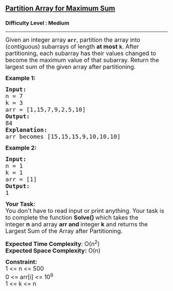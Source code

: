 <h2><a href="https://practice.geeksforgeeks.org/problems/partition-array-for-maximum-sum/1?utm_source=youtube&utm_medium=collab_striver_ytdescription&utm_campaign=partition-array-for-maximum-sum">Partition Array for Maximum Sum</a></h2><h3>Difficulty Level : Medium</h3><hr><div class="problems_problem_content__Xm_eO"><p><span style="font-size:18px">Given an integer array&nbsp;<strong><code>arr</code></strong>, partition the array into (contiguous) subarrays of length&nbsp;<strong>at most</strong>&nbsp;<strong><code>k</code></strong>. After partitioning, each subarray has their values changed to become the maximum value of that subarray.&nbsp;Return&nbsp;the largest sum of the given array after partitioning.</span></p>

<p><strong><span style="font-size:18px">Example 1:</span></strong></p>

<pre><span style="font-size:18px"><strong>Input:
</strong>n = 7
k = 3
arr = [1,15,7,9,2,5,10]
<strong>Output:</strong>
84
<strong>Explanation:</strong>
arr becomes [15,15,15,9,10,10,10]</span></pre>

<p><strong><span style="font-size:18px">Example 2:</span></strong></p>

<pre><span style="font-size:18px"><strong>Input:
</strong>n = 1
k = 1
arr = [1]
<strong>Output:</strong>
1</span></pre>

<p><span style="font-size:18px"><strong>Your Task:</strong></span><br>
<span style="font-size:18px">You don't have to read input or print anything. Your task is to complete the function&nbsp;<strong>Solve()&nbsp;</strong>which takes the integer&nbsp;<strong>n</strong>&nbsp;and array&nbsp;<strong>arr and </strong>integer<strong> k</strong>&nbsp;and returns the Largest Sum of the Array after Partitioning.</span></p>

<p><span style="font-size:18px"><strong>Expected Time Complexity</strong>: O(n<sup>2</sup>)<br>
<strong>Expected Space Complexity:</strong> O(n)</span></p>

<p><span style="font-size:18px"><strong>Constraint:</strong><br>
1 &lt;= n &lt;= 500<br>
0 &lt;= arr[i] &lt;= 10<sup>9</sup><br>
1 &lt;= k &lt;= n</span></p>
</div>